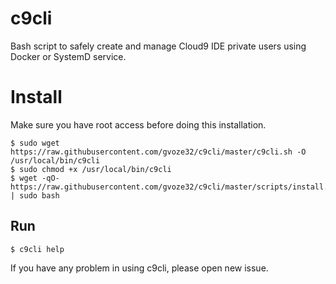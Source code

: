 # c9cli

Bash script to safely create and manage Cloud9 IDE private users using Docker or SystemD service. 

# Install 

Make sure you have root access before doing this installation.

```
$ sudo wget https://raw.githubusercontent.com/gvoze32/c9cli/master/c9cli.sh -O /usr/local/bin/c9cli
$ sudo chmod +x /usr/local/bin/c9cli
$ wget -qO- https://raw.githubusercontent.com/gvoze32/c9cli/master/scripts/install.sh | sudo bash
```

## Run

```
$ c9cli help
```

If you have any problem in using c9cli, please open new issue.
